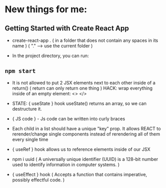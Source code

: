 # New things for me:

## Getting Started with Create React App

- create-react-app . ( in a folder that does not contain any spaces in its name )
( "."  --> use the current folder )

- In the project directory, you can run: 
## `npm start`

- It is not allowed to put 2 JSX elements next to each other inside of a return() ( return can only return one thing )
HACK: wrap everything inside of an empty element: <> </>

- STATE: { useState } hook
 useState() returns an array, so we can destructure it.

- { JS code } - Js code can be written into curly braces

- Each child in a list should have a unique "key" prop. It allows REACT to rerender/change single components instead of rerendering all of them every single time

- { useRef } hook 
 allows us to reference elements inside of our JSX

- npm i uuid 
 ( A universally unique identifier (UUID) is a 128-bit number used to identify information in computer systems. )

 - { useEffect } hook
  ( Accepts a function that contains imperative, possibly effectful code. )